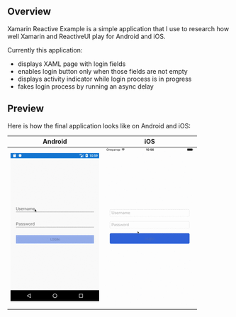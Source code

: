 
Overview
--------

Xamarin Reactive Example is a simple application that I use to research how well
Xamarin and ReactiveUI play for Android and iOS.

Currently this application:
* displays XAML page with login fields
* enables login button only when those fields are not empty
* displays activity indicator while login process is in progress
* fakes login process by running an async delay

Preview
-------
Here is how the final application looks like on Android and iOS:

| Android | iOS |
| ------- | --- |
| ![Android preview](img/android-preview.gif) | ![iOS preview](img/ios-preview.gif) |

